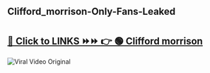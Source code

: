 
 ## Clifford_morrison-Only-Fans-Leaked

# <h2><a href="https://clipsfans.com/Clifford_morrison&ref=git">🔗 Click to LINKS ⏩⏩ 👉 🟢 Clifford morrison </a></h2>

<a href="https://clipsfans.com/Clifford_morrison&ref=git" rel="nofollow" data-target="animated-image.originalLink"><img src="https://i.ibb.co.com/xMMVF88/686577567.gif" alt="Viral Video Original" style="max-width: 100%; display: inline-block;" data-target="animated-image.originalImage"></a>
